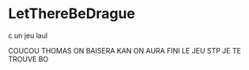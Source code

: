 # LetThereBeDrague
c un jeu laul

COUCOU THOMAS ON BAISERA KAN ON AURA FINI LE JEU STP JE TE TROUVE BO 
